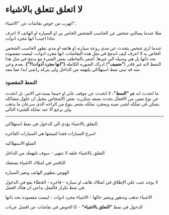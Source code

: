 # لا اتعلق تتعلق بالاشياء

اتهرب من خوض نقاشات عن "الاشياء"، 

مثلا عندما يسالني شخص عن الحاسب الشخص الخاص بي او السياره او الهاتف لا اعرف ماذا اجيب! انها مجرد ادوات. 

عندما اري شخص يتحدث عن مدي روعة سيارته او هاتفه او مدي تطور الحاسب الشخص الخاص به لا اعرف كيف اندمج في مثل هذه النقاشات. انها مجرد ادوات، ليست مقصوده بحد ذاتها بل هي وسيله الي غيرها. أشعر بالتعاطف بعض الشيء مع يدمج في مثل هذا النمط لانه غير قادر (**"ضعيف"**) ادراك الصوره الكامله **("انها مجرد أدوات!!")**. بعدم وعي منه قد تبني نمط استهلاكي يلتهمه من الداخل ولي يتركه راضي ابدا عما معه. 

### النمط المقصود 
ما اتحدث انه هو **"النمط"**، لا اتحدث عن موقف عابر او حينما يستدعي الامر، بل اتحدث عن نوع معين من الافعال يحدث بصفه متكرره. بعض الاشخاص يتخيل ان حلول مشاكله يتمكن في تملكه لشي بعينه وبمجرد تملكه يشعر بنوع من الراحه الذي سرعان ما يذهب ولن يرجع الا عند تملكه للشيء التالي.   

--- 

التعلق بالاشياء يؤدي الي الدخول في نمط استهلاكي.


اسرع السيارات فقدا لقيمتها هي السيارات الفاخره 

السلع الاستهلاكيه 

التعلق بالاشياء حلقه لا تنتهي - سوف تلتهمك من الداخل

التافس في امتلاك الاشياء يضعفك 

الهوس بتطوير الهاتف وتغير السياره  

لا يوجد عيب علي الإطلاق في امتلاك هاتف او سياره - فاخره - الخطاء يقع في الدخول في نمط تكرار فالفعل بداعي ان هناك افضل. 

الاشياء تذهب وتدهور ويتغير حالها - الاشياء مجرد ادوات - ليست مقصوده بحد ذاتها 

الدخول في نمط **"التعلق بالاشياء"** - كا الخوض في نقاشات عن افضل عربات 

